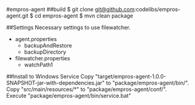 #empros-agent
##build
    $ git clone git@github.com:codelibs/empros-agent.git
    $ cd empros-agent
    $ mvn clean package

##Settings
Necessary settings to use filewatcher.  
* agent.properties
    * backupAndRestore
    * backupDirectory
* filewatcher.properties
    * watchPath1

##Install to Windows Service
Copy "target/empros-agent-1.0.0-SNAPSHOT-jar-with-dependencies.jar" to "package/empros-agent/bin/".  
Copy "src/main/resources/*" to "package/empros-agent/conf/".  
Execute "package/empros-agent/bin/service.bat"
